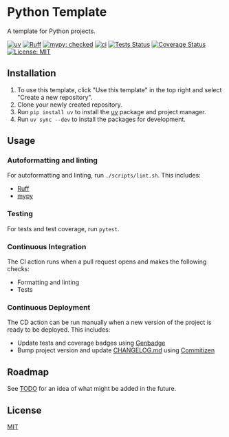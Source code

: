 # Python Template

A template for Python projects.

[![uv](https://img.shields.io/endpoint?url=https://raw.githubusercontent.com/astral-sh/uv/main/assets/badge/v0.json)](https://github.com/astral-sh/uv)
[![Ruff](https://img.shields.io/endpoint?url=https://raw.githubusercontent.com/astral-sh/ruff/main/assets/badge/v2.json)](https://github.com/astral-sh/ruff)
[![mypy: checked](https://www.mypy-lang.org/static/mypy_badge.svg)](https://mypy-lang.org)
[![ci](https://github.com/Willlumm/python-template/actions/workflows/ci.yml/badge.svg?branch=main&event=push)](https://github.com/Willlumm/python-template/actions/workflows/ci.yml)
[![Tests Status](https://willlumm.github.io/python-template/reports/tests.svg?dummy=8484744)](https://willlumm.github.io/python-template/reports/test-coverage.md)
[![Coverage Status](https://willlumm.github.io/python-template/reports/test-coverage.svg?dummy=8484744)](https://willlumm.github.io/python-template/reports/test-coverage.md)
[![License: MIT](https://img.shields.io/badge/License-MIT-yellow.svg)](https://opensource.org/licenses/MIT)

## Installation

1. To use this template, click "Use this template" in the top right and select "Create a new repository".
1. Clone your newly created repository.
1. Run `pip install uv` to install the [uv](https://github.com/astral-sh/uv) package and project manager.
1. Run `uv sync --dev` to install the packages for development.

## Usage

### Autoformatting and linting

For autoformatting and linting, run `./scripts/lint.sh`. This includes:
- [Ruff](https://github.com/astral-sh/ruff)
- [mypy](https://github.com/python/mypy)

### Testing

For tests and test coverage, run `pytest`. 

### Continuous Integration

The CI action runs when a pull request opens and makes the following checks:
- Formatting and linting
- Tests

### Continuous Deployment

The CD action can be run manually when a new version of the project is ready to be deployed. This includes:
- Update tests and coverage badges using [Genbadge](https://github.com/smarie/python-genbadge)
- Bump project version and update [CHANGELOG.md]() using [Commitizen](https://github.com/commitizen-tools/commitizen)

## Roadmap

See [TODO](TODO.md) for an idea of what might be added in the future.

## License

[MIT](https://choosealicense.com/licenses/mit/)
